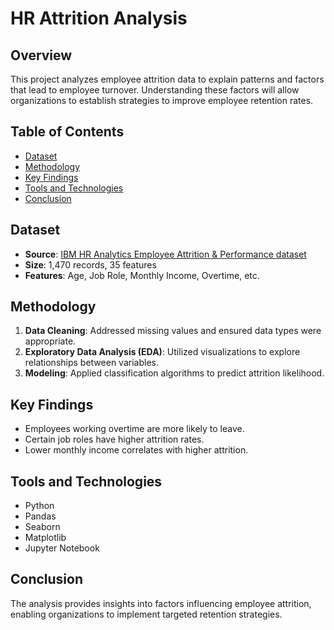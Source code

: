 # HR Attrition Analysis

## Overview
This project analyzes employee attrition data to explain patterns and factors that lead to employee turnover. Understanding these factors will allow organizations to establish strategies to improve employee retention rates.

## Table of Contents
- [Dataset](#dataset)
- [Methodology](#methodology)
- [Key Findings](#key-findings)
- [Tools and Technologies](#tools-and-technologies)
- [Conclusion](#conclusion)

## Dataset
- **Source**: [IBM HR Analytics Employee Attrition & Performance dataset](https://www.ibm.com/analytics/hr-analytics-employee-attrition)
- **Size**: 1,470 records, 35 features
- **Features**: Age, Job Role, Monthly Income, Overtime, etc.

## Methodology
1. **Data Cleaning**: Addressed missing values and ensured data types were appropriate.
2. **Exploratory Data Analysis (EDA)**: Utilized visualizations to explore relationships between variables.
3. **Modeling**: Applied classification algorithms to predict attrition likelihood.

## Key Findings
- Employees working overtime are more likely to leave.
- Certain job roles have higher attrition rates.
- Lower monthly income correlates with higher attrition.

## Tools and Technologies
- Python
- Pandas
- Seaborn
- Matplotlib
- Jupyter Notebook

## Conclusion
The analysis provides insights into factors influencing employee attrition, enabling organizations to implement targeted retention strategies.

